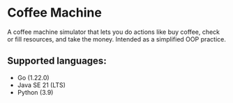 # Coffee Machine
A coffee machine simulator that lets you do actions like buy coffee, check or fill resources, and take the money. Intended as a simplified OOP practice.

## Supported languages:
- Go (1.22.0)
- Java SE 21 (LTS)
- Python (3.9)
